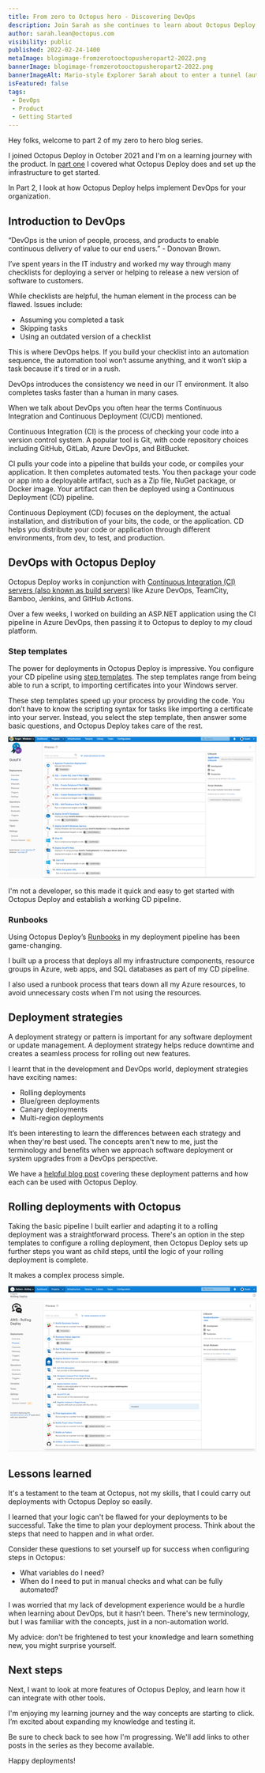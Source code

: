 ```yaml
---
title: From zero to Octopus hero - Discovering DevOps
description: Join Sarah as she continues to learn about Octopus Deploy, this time focusing on DevOps.
author: sarah.lean@octopus.com
visibility: public
published: 2022-02-24-1400
metaImage: blogimage-fromzerotooctopusheropart2-2022.png
bannerImage: blogimage-fromzerotooctopusheropart2-2022.png
bannerImageAlt: Mario-style Explorer Sarah about to enter a tunnel (automated deployment process) above a rickety pile of stones (manual deployment). A rocket to the right awaits (signalling successful deployment).
isFeatured: false
tags:
 - DevOps
 - Product
 - Getting Started
---
```


Hey folks, welcome to part 2 of my zero to hero blog series. 

I joined Octopus Deploy in October 2021 and I'm on a learning journey with the product. In [part one](https://octopus.com/blog/zero-to-octopus-hero-part-1) I covered what Octopus Deploy does and set up the infrastructure to get started.  
 
In Part 2, I look at how Octopus Deploy helps implement DevOps for your organization. 

## Introduction to DevOps

“DevOps is the union of people, process, and products to enable continuous delivery of value to our end users.” - Donovan Brown.
 
I’ve spent years in the IT industry and worked my way through many checklists for deploying a server or helping to release a new version of software to customers.
 
While checklists are helpful, the human element in the process can be flawed. Issues include:

- Assuming you completed a task
- Skipping tasks
- Using an outdated version of a checklist
 
This is where DevOps helps. If you build your checklist into an automation sequence, the automation tool won’t assume anything, and it won’t skip a task because it's tired or in a rush.
 
DevOps introduces the consistency we need in our IT environment.  It also completes tasks faster than a human in many cases.
 
When we talk about DevOps you often hear the terms Continuous Integration and Continuous Deployment (CI/CD) mentioned.
 
Continuous Integration (CI) is the process of checking your code into a version control system.  A popular tool is Git, with code repository choices including GitHub, GitLab, Azure DevOps, and BitBucket.
 
CI pulls your code into a pipeline that builds your code, or compiles your application.  It then completes automated tests. You then package your code or app into a deployable artifact, such as a Zip file, NuGet package, or Docker image. Your artifact can then be deployed using a Continuous Deployment (CD) pipeline. 

Continuous Deployment (CD) focuses on the deployment, the actual installation, and distribution of your bits, the code, or the application.  CD helps you distribute your code or application through different environments, from dev, to test, and production. 

## DevOps with Octopus Deploy

Octopus Deploy works in conjunction with [Continuous Integration (CI) servers (also known as build servers)](https://octopus.com/blog/tag/CI%20Series) like Azure DevOps, TeamCity, Bamboo, Jenkins, and GitHub Actions. 
 
Over a few weeks, I worked on building an ASP.NET application using the CI pipeline in Azure DevOps, then passing it to Octopus to deploy to my cloud platform.

### Step templates
 
The power for deployments in Octopus Deploy is impressive. You configure your CD pipeline using [step templates](https://octopus.com/docs/projects/built-in-step-templates). The step templates range from being able to run a script, to importing certificates into your Windows server.
 
These step templates speed up your process by providing the code. You don’t have to know the scripting syntax for tasks like importing a certificate into your server. Instead, you select the step template, then answer some basic questions, and Octopus Deploy takes care of the rest.

![An example of an Octopus Deploy Continuous Deployment pipeline](octopus-deployment-process.png)

I'm not a developer, so this made it quick and easy to get started with Octopus Deploy and establish a working CD pipeline.

### Runbooks

Using Octopus Deploy’s [Runbooks](https://octopus.com/docs/runbooks) in my deployment pipeline has been game-changing. 

I built up a process that deploys all my infrastructure components, resource groups in Azure, web apps, and SQL databases as part of my CD pipeline. 

I also used a runbook process that tears down all my Azure resources, to avoid unnecessary costs when I'm not using the resources. 

## Deployment strategies

A deployment strategy or pattern is important for any software deployment or update management. A deployment strategy helps reduce downtime and creates a seamless process for rolling out new features. 

I learnt that in the development and DevOps world, deployment strategies have exciting names: 

- Rolling deployments
- Blue/green deployments
- Canary deployments
- Multi-region deployments

It’s been interesting to learn the differences between each strategy and when they're best used. The concepts aren't new to me, just the terminology and benefits when we approach software deployment or system upgrades from a DevOps perspective. 
 
We have a [helpful blog post](https://octopus.com/blog/common-deployment-patterns-and-how-to-set-them-up-in-octopus) covering these deployment patterns and how each can be used with Octopus Deploy.  

## Rolling deployments with Octopus

Taking the basic pipeline I built earlier and adapting it to a rolling deployment was a straightforward process. There's an option in the step templates to configure a rolling deployment, then Octopus Deploy sets up further steps you want as child steps, until the logic of your rolling deployment is complete. 

It makes a complex process simple. 

![An example of an Octopus Deploy Rolling Deployment](octopus-rolling-deployment.png)
 
## Lessons learned

It's a testament to the team at Octopus, not my skills, that I could carry out deployments with Octopus Deploy so easily.
 
I learned that your logic can't be flawed for your deployments to be successful. Take the time to plan your deployment process. Think about the steps that need to happen and in what order. 

Consider these questions to set yourself up for success when configuring steps in Octopus:

- What variables do I need?  
- When do I need to put in manual checks and what can be fully automated?   
 
I was worried that my lack of development experience would be a hurdle when learning about DevOps, but it hasn’t been.  There's new terminology, but I was familiar with the concepts, just in a non-automation world. 
 
My advice: don't be frightened to test your knowledge and learn something new, you might surprise yourself.  
 
## Next steps

Next, I want to look at more features of Octopus Deploy, and learn how it can integrate with other tools.
 
I'm enjoying my learning journey and the way concepts are starting to click. I’m excited about expanding my knowledge and testing it.

Be sure to check back to see how I'm progressing. We'll add links to other posts in the series as they become available.

Happy deployments!